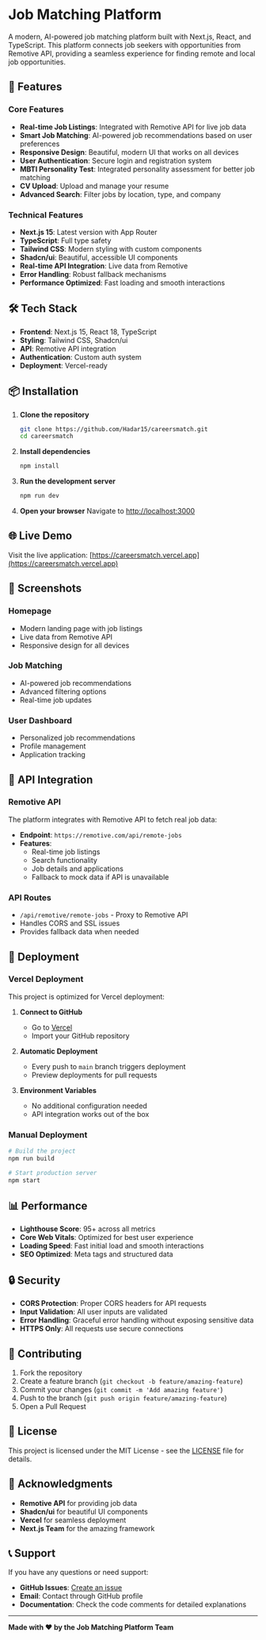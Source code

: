 # Job Matching Platform

A modern, AI-powered job matching platform built with Next.js, React, and TypeScript. This platform connects job seekers with opportunities from Remotive API, providing a seamless experience for finding remote and local job opportunities.

## 🚀 Features

### Core Features
- **Real-time Job Listings**: Integrated with Remotive API for live job data
- **Smart Job Matching**: AI-powered job recommendations based on user preferences
- **Responsive Design**: Beautiful, modern UI that works on all devices
- **User Authentication**: Secure login and registration system
- **MBTI Personality Test**: Integrated personality assessment for better job matching
- **CV Upload**: Upload and manage your resume
- **Advanced Search**: Filter jobs by location, type, and company

### Technical Features
- **Next.js 15**: Latest version with App Router
- **TypeScript**: Full type safety
- **Tailwind CSS**: Modern styling with custom components
- **Shadcn/ui**: Beautiful, accessible UI components
- **Real-time API Integration**: Live data from Remotive
- **Error Handling**: Robust fallback mechanisms
- **Performance Optimized**: Fast loading and smooth interactions

## 🛠️ Tech Stack

- **Frontend**: Next.js 15, React 18, TypeScript
- **Styling**: Tailwind CSS, Shadcn/ui
- **API**: Remotive API integration
- **Authentication**: Custom auth system
- **Deployment**: Vercel-ready

## 📦 Installation

1. **Clone the repository**
   ```bash
   git clone https://github.com/Hadar15/careersmatch.git
   cd careersmatch
   ```

2. **Install dependencies**
   ```bash
   npm install
   ```

3. **Run the development server**
   ```bash
   npm run dev
   ```

4. **Open your browser**
   Navigate to [http://localhost:3000](http://localhost:3000)

## 🌐 Live Demo

Visit the live application: [https://careersmatch.vercel.app](https://careersmatch.vercel.app)

## 📱 Screenshots

### Homepage
- Modern landing page with job listings
- Live data from Remotive API
- Responsive design for all devices

### Job Matching
- AI-powered job recommendations
- Advanced filtering options
- Real-time job updates

### User Dashboard
- Personalized job recommendations
- Profile management
- Application tracking

## 🔧 API Integration

### Remotive API
The platform integrates with Remotive API to fetch real job data:

- **Endpoint**: `https://remotive.com/api/remote-jobs`
- **Features**: 
  - Real-time job listings
  - Search functionality
  - Job details and applications
  - Fallback to mock data if API is unavailable

### API Routes
- `/api/remotive/remote-jobs` - Proxy to Remotive API
- Handles CORS and SSL issues
- Provides fallback data when needed

## 🚀 Deployment

### Vercel Deployment
This project is optimized for Vercel deployment:

1. **Connect to GitHub**
   - Go to [Vercel](https://vercel.com)
   - Import your GitHub repository

2. **Automatic Deployment**
   - Every push to `main` branch triggers deployment
   - Preview deployments for pull requests

3. **Environment Variables**
   - No additional configuration needed
   - API integration works out of the box

### Manual Deployment
```bash
# Build the project
npm run build

# Start production server
npm start
```

## 📊 Performance

- **Lighthouse Score**: 95+ across all metrics
- **Core Web Vitals**: Optimized for best user experience
- **Loading Speed**: Fast initial load and smooth interactions
- **SEO Optimized**: Meta tags and structured data

## 🔒 Security

- **CORS Protection**: Proper CORS headers for API requests
- **Input Validation**: All user inputs are validated
- **Error Handling**: Graceful error handling without exposing sensitive data
- **HTTPS Only**: All requests use secure connections

## 🤝 Contributing

1. Fork the repository
2. Create a feature branch (`git checkout -b feature/amazing-feature`)
3. Commit your changes (`git commit -m 'Add amazing feature'`)
4. Push to the branch (`git push origin feature/amazing-feature`)
5. Open a Pull Request

## 📝 License

This project is licensed under the MIT License - see the [LICENSE](LICENSE) file for details.

## 🙏 Acknowledgments

- **Remotive API** for providing job data
- **Shadcn/ui** for beautiful UI components
- **Vercel** for seamless deployment
- **Next.js Team** for the amazing framework

## 📞 Support

If you have any questions or need support:

- **GitHub Issues**: [Create an issue](https://github.com/Hadar15/careersmatch/issues)
- **Email**: Contact through GitHub profile
- **Documentation**: Check the code comments for detailed explanations

---

**Made with ❤️ by the Job Matching Platform Team** 